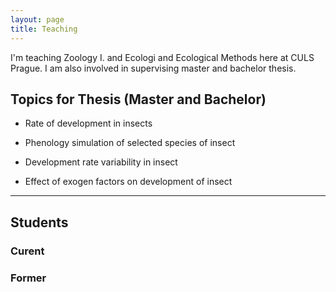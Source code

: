 ```yaml
---
layout: page
title: Teaching
---
```

I'm teaching Zoology I. and Ecologi and Ecological Methods here at CULS Prague. I am also involved in supervising master and bachelor thesis.

## Topics for Thesis (Master and Bachelor)

* Rate of development in insects

* Phenology simulation of selected species of insect

* Development rate variability in insect

* Effect of exogen factors on development of insect

-----------------------

## Students

### Curent

### Former

